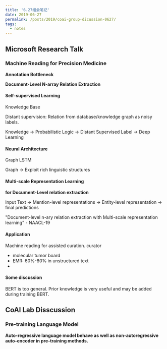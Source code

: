 ```yaml
---
title: '6.27组会笔记'
date: 2019-06-27
permalink: /posts/2019/coai-group-dicussion-0627/
tags:
  - notes
---
```


## Microsoft Research Talk

### **Machine Reading for Precision Medicine**

**Annotation Bottleneck**

**Document-Level N-array Relation Extraction**

#### **Self-supervised Learning**

Knowledge Base

Distant supervision: Relation from database/knowledge graph as noisy labels.

Knowledge -> Probabilistic Logic -> Distant Supervised Label -> Deep Learning

#### Neural Architecture

Graph LSTM

Graph -> Exploit rich linguistic structures

#### Multi-scale Representation Learning

**for Document-Level relation extraction**

Input Text -> Mention-level representations -> Entity-level representation -> final predictions

"Document-level n-ary relation extraction with Multi-scale representation learning" - NAACL-19

#### Application

Machine reading for assisted curation. curator

- molecular tumor board
- EMR: 60%-80% in unstructured text
- 

#### Some discussion

BERT is too general. Prior knowledge is very useful and may be added during training BERT.



## CoAI Lab Disscussion

### **Pre-training Language Model**

**Auto-regressive language model behave as well as non-autoregressive auto-encoder in pre-training methods.**